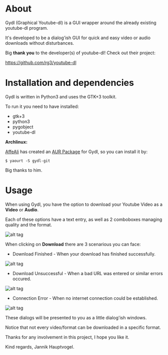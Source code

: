 # About
Gydl (Graphical Youtube-dl) is a GUI wrapper around the already existing youtube-dl program.

It's developed to be a dialog'ish GUI for quick and easy video or audio downloads without disturbances.

Big **thank you** to the developer(s) of youtube-dl! Check out their project:

https://github.com/rg3/youtube-dl

# Installation and dependencies

Gydl is written in Python3 and uses the GTK+3 toolkit.

To run it you need to have installed:

* gtk+3
* python3
* pygobject
* youtube-dl

**Archlinux:**

[AffeAli](https://github.com/AffeAli) has created an [AUR Package](https://aur.archlinux.org/packages/gydl-git/) for Gydl, so you can install it by:

    $ yaourt -S gydl-git

Big thanks to him.

# Usage

When using Gydl, you have the option to download your Youtube Video as a **Video** or **Audio**.

Each of these options have a text entry, as well as 2 comboboxes managing quality and the format.


![alt tag](http://i.imgur.com/o4pYQrX.png)

When clicking on **Download** there are 3 scenarious you can face:

* Download Finished - When your download has finished successfully.

![alt tag](http://i.imgur.com/yVrmyPH.png)

* Download Unsuccessful - When a bad URL was entered or similar errors occured.

![alt tag](http://i.imgur.com/P7ZIWaX.png)

* Connection Error - When no internet connection could be established.

![alt tag](http://i.imgur.com/Vrys4YO.png)

These dialogs will be presented to you as a little dialog'ish windows.

Notice that not every video/format can be downloaded in a specific format.

Thanks for any involvement in this project, I hope you like it.

Kind regards, Jannik Hauptvogel.
